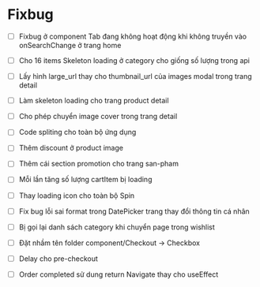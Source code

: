 # Fixbug

- [ ] Fixbug ở component Tab đang không hoạt động khi không truyền vào onSearchChange ở trang home

- [ ] Cho 16 items Skeleton loading ở category cho giống số lượng trong api

- [ ] Lấy hình large_url thay cho thumbnail_url của images modal trong trang detail

- [ ] Làm skeleton loading cho trang product detail

- [ ] Cho phép chuyển image cover trong trang detail

- [ ] Code spliting cho toàn bộ ứng dụng

- [ ] Thêm discount ở product image

- [ ] Thêm cái section promotion cho trang san-pham

- [ ] Mỗi lần tăng số lượng cartItem bị loading

- [ ] Thay loading icon cho toàn bộ Spin

- [ ] Fix bug lỗi sai format trong DatePicker trang thay đổi thông tin cá nhân

- [ ] Bị gọi lại danh sách category khi chuyển page trong wishlist

- [ ] Đặt nhầm tên folder component/Checkout -> Checkbox

- [ ] Delay cho pre-checkout

- [ ] Order completed sử dung return Navigate thay cho useEffect